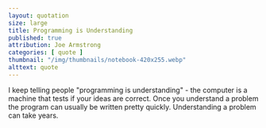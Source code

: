 ```yaml
---
layout: quotation
size: large
title: Programming is Understanding
published: true
attribution: Joe Armstrong
categories: [ quote ]
thumbnail: "/img/thumbnails/notebook-420x255.webp"
alttext: quote
---
```


I keep telling people "programming is understanding" - the computer is a 
machine that tests if your ideas are correct. Once you understand a problem 
the program can usually be written pretty quickly. Understanding a problem 
can take years.